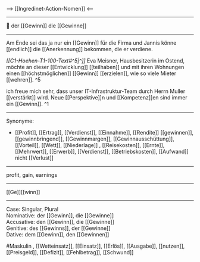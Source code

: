 --> [[Ingredinet-Action-Nomen]] <--

---
🔵 der [[Gewinn]]
die [[Gewinne]]

---
Am Ende sei das ja nur ein [[Gewinn]] für die Firma und Jannis könne [[endlich]] die [[Anerkennung]] bekommen, die er verdiene. 

*[[C1-Hoehen-T1-100-Text#^5|^]]* Eva Meisner, Hausbesitzerin im Ostend, möchte an dieser [[Entwicklung]] [[teilhaben]] und mit ihren Wohnungen einen [[höchstmöglichen]] [[Gewinn]] [[erzielen]], wie so viele Mieter [[wehren]]. ^5


ich freue mich sehr, dass unser IT-Infrastruktur-Team durch Herrn Muller [[verstärkt]] wird. Neue [[Perspektive]]n und [[Kompetenz]]en sind immer ein [[Gewinn]]. ^1



---
Synonyme:
- [[Profit]], [[Ertrag]], [[Verdienst]], [[Einnahme]], [[Rendite]]
[[gewinnen]], [[gewinnbringend]], [[Gewinnmargen]], [[Gewinnausschüttung]], [[Vorteil]], [[Wett]], [[Niederlage]]
, [[Reisekosten]], [[Ernte]], [[Mehrwert]], [[Erwerb]], [[Verdienst]], [[Betriebskosten]], [[Aufwand]]
nicht [[Verlust]]

---
profit, gain, earnings

---
[[Ge]][[winn]]

---
Case: Singular, Plural  
Nominative: der [[Gewinn]], die [[Gewinne]]  
Accusative: den [[Gewinn]], die [[Gewinne]]  
Genitive: des [[Gewinns]], der [[Gewinne]]  
Dative: dem [[Gewinn]], den [[Gewinnen]] 



#Maskulin , [[Wetteinsatz]], [[Einsatz]], [[Erlös]], [[Ausgabe]], [[nutzen]], [[Preisgeld]], [[Defizit]], [[Fehlbetrag]], [[Schwund]]